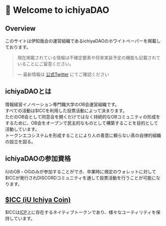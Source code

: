 # 👋 Welcome to ichiyaDAO

## Overview

このサイトは伊知哉会の運営組織であるichiyaDAOのホワイトペーパーを掲載しております。

> 現在掲載されている情報は不確定要素や将来実装予定の機能も記載されていることにご留意ください。
>
> — 最新情報は [公式Twitter](https://twitter.com/daichi1re) にてご確認ください

## ichiyaDAOとは

情報経営イノベーション専門職大学のOB会運営組織です。\
すべての活動は$ICCを利用した投票活動によって決まります。\
ただのOB会として同窓会を開くだけではなく持続的なOBコミュニティの形成をするために、OB会をオープンで民主的なものとして構築することを目的として活動しています。\
トークンエコシステムを形成することにより人の善意に頼らない真の自律的組織の設立を図る。

## ichiyaDAOの参加資格

iUのOB・OGのみが参加することができ、卒業時に規定のウォレットに対して$ICCが発行されDISCORDコミュニティを通して投票活動を行うことが可能になります。

## [$ICC (iU Ichiya Coin)](https://app.gitbook.com/o/AJG9nY5FLMCbeq7jrlCn/s/kWVFL45IcjROBf7kBkl9/\~/changes/12/mi/usdicc-iu-ichiya-coin)

$ICCは[ICP](https://internetcomputer.org/)上に存在するネイティブトークンであり、様々なユーティリティを保持しています。
